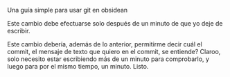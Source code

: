 Una guía simple para usar git en obsidean

Este cambio debe efectuarse solo después de un minuto de que yo deje de escribir. 

Este cambio debería, además de lo anterior, permitirme decir cuál el commit, el mensaje de texto que quiero en el commit, se entiende? Claroo, solo necesito estar escribiendo más de un minuto para comprobarlo, y luego para por el mismo tiempo, un minuto. Listo.
